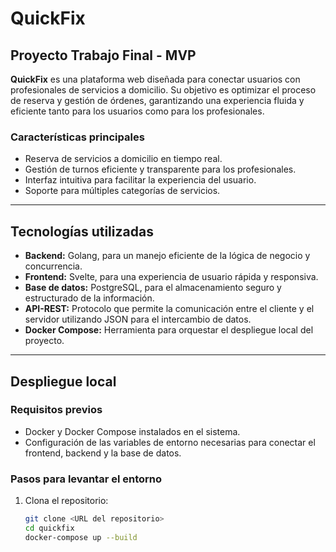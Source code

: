 # **QuickFix**

## **Proyecto Trabajo Final - MVP**

**QuickFix** es una plataforma web diseñada para conectar usuarios con profesionales de servicios a domicilio. Su objetivo es optimizar el proceso de reserva y gestión de órdenes, garantizando una experiencia fluida y eficiente tanto para los usuarios como para los profesionales.

### **Características principales**
- Reserva de servicios a domicilio en tiempo real.
- Gestión de turnos eficiente y transparente para los profesionales.
- Interfaz intuitiva para facilitar la experiencia del usuario.
- Soporte para múltiples categorías de servicios.

---

## **Tecnologías utilizadas**
- **Backend:** Golang, para un manejo eficiente de la lógica de negocio y concurrencia.
- **Frontend:** Svelte, para una experiencia de usuario rápida y responsiva.
- **Base de datos:** PostgreSQL, para el almacenamiento seguro y estructurado de la información.
- **API-REST:** Protocolo que permite la comunicación entre el cliente y el servidor utilizando JSON para el intercambio de datos.
- **Docker Compose:** Herramienta para orquestar el despliegue local del proyecto.

---

## **Despliegue local**

### **Requisitos previos**
- Docker y Docker Compose instalados en el sistema.
- Configuración de las variables de entorno necesarias para conectar el frontend, backend y la base de datos.

### **Pasos para levantar el entorno**
1. Clona el repositorio:
   ```bash
   git clone <URL del repositorio>
   cd quickfix
   docker-compose up --build

